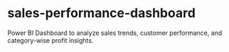 # sales-performance-dashboard
Power BI Dashboard to analyze sales trends, customer performance, and category-wise profit insights.
